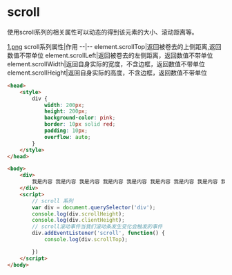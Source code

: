 # scroll

使用scroll系列的相关属性可以动态的得到该元素的大小、滚动距离等。

[1.png](1.png)
scroll系列属性|作用
--|--
element.scrollTop|返回被卷去的上侧距离,返回数值不带单位
element.scrollLeft|返回被卷去的左侧距离，返回数值不带单位
element.scrollWidth|返回自身实际的宽度，不含边框，返回数值不带单位
element.scrollHeight|返回自身实际的高度，不含边框，返回数值不带单位


```html
<head>
    <style>
        div {
            width: 200px;
            height: 200px;
            background-color: pink;
            border: 10px solid red;
            padding: 10px;
            overflow: auto;
        }
    </style>
</head>

<body>
    <div>
        我是内容 我是内容 我是内容 我是内容 我是内容 我是内容 我是内容 我是内容 我是内容 我是内容 我是内容 我是内容 我是内容 我是内容 我是内容 我是内容 我是内容 我是内容 我是内容 我是内容 我是内容 我是内容 我是内容 我是内容 我是内容 我是内容 我是内容 我是内容 我是内容 我是内容 我是内容 我是内容 我是内容 我是内容
    </div>
    <script>
        // scroll 系列
        var div = document.querySelector('div');
        console.log(div.scrollHeight);
        console.log(div.clientHeight);
        // scroll滚动事件当我们滚动条发生变化会触发的事件
        div.addEventListener('scroll', function() {
            console.log(div.scrollTop);

        })
    </script>
</body>
```